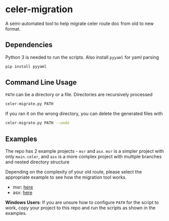 # celer-migration
A semi-automated tool to help migrate celer route doc from old to new format.

## Dependencies
Python 3 is needed to run the scripts. Also install `pyyaml` for yaml parsing
```bash
pip install pyyaml
```

## Command Line Usage
`PATH` can be a directory or a file. Directories are recursively processed
```bash
celer-migrate.py PATH
```
If you ran it on the wrong directory, you can delete the generated files with
```bash
celer-migrate.py PATH --undo
```

## Examples
The repo has 2 example projects - `msr` and `asx`.
`msr` is a simpler project with only `main.celer`, and `asx` is a more complex project with multiple branches and nested directory structure

Depending on the complexity of your old route, please select the appropriate example to see how the migration tool works.

- msr: [here](./msr/README.md)
- asx: [here](./asx/README.md)

**Windows Users**: If you are unsure how to configure `PATH` for the script to work, copy your project to this repo and run the scripts as shown in the examples.